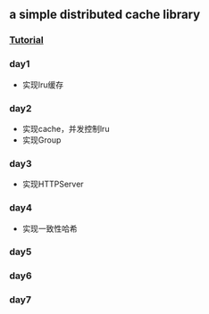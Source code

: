 
a simple distributed cache library
---

### [Tutorial](https://geektutu.com/post/geecache.html) 

### day1
- 实现lru缓存

### day2
- 实现cache，并发控制lru
- 实现Group

### day3
- 实现HTTPServer

### day4
- 实现一致性哈希

### day5
### day6
### day7

